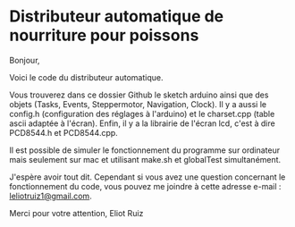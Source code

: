 # Distributeur automatique de nourriture pour poissons
Bonjour,

Voici le code du distributeur automatique.

Vous trouverez dans ce dossier Github le sketch arduino ainsi que des objets (Tasks, Events, Steppermotor, Navigation, Clock).
Il y a aussi le config.h (configuration des réglages à l'arduino) et le charset.cpp (table ascii adaptée à l'écran).
Enfin, il y a la librairie de l'écran lcd, c'est à dire PCD8544.h et PCD8544.cpp.

Il est possible de simuler le fonctionnement du programme sur ordinateur mais seulement sur mac et utilisant make.sh et globalTest simultanément.

J'espère avoir tout dit. Cependant si vous avez une question concernant le fonctionnement du code, vous pouvez me joindre à cette adresse e-mail : leliotruiz1@gmail.com.

Merci pour votre attention,
Eliot Ruiz
